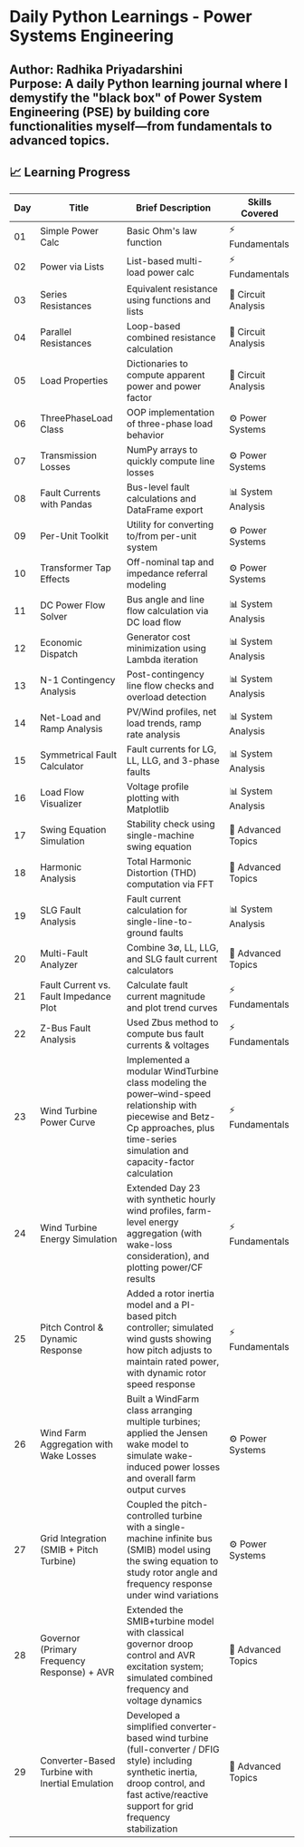 # Daily Python Learnings - Power Systems Engineering

**Author:** Radhika Priyadarshini  
**Purpose:** A daily Python learning journal where I demystify the "black box" of Power System Engineering (PSE) by building core functionalities myself—from fundamentals to advanced topics.
---

## 📈 Learning Progress

| Day | Title | Brief Description | Skills Covered |
|---|---|---|---|
| 01 | Simple Power Calc | Basic Ohm's law function | ⚡ Fundamentals |
| 02 | Power via Lists | List-based multi-load power calc | ⚡ Fundamentals |
| 03 | Series Resistances | Equivalent resistance using functions and lists | 🔌 Circuit Analysis |
| 04 | Parallel Resistances | Loop-based combined resistance calculation | 🔌 Circuit Analysis |
| 05 | Load Properties | Dictionaries to compute apparent power and power factor | 🔌 Circuit Analysis |
| 06 | ThreePhaseLoad Class | OOP implementation of three-phase load behavior | ⚙️ Power Systems |
| 07 | Transmission Losses | NumPy arrays to quickly compute line losses | ⚙️ Power Systems |
| 08 | Fault Currents with Pandas | Bus-level fault calculations and DataFrame export | 📊 System Analysis |
| 09 | Per-Unit Toolkit | Utility for converting to/from per-unit system | ⚙️ Power Systems |
| 10 | Transformer Tap Effects | Off-nominal tap and impedance referral modeling | ⚙️ Power Systems |
| 11 | DC Power Flow Solver | Bus angle and line flow calculation via DC load flow | 📊 System Analysis |
| 12 | Economic Dispatch | Generator cost minimization using Lambda iteration | 📊 System Analysis |
| 13 | N-1 Contingency Analysis | Post-contingency line flow checks and overload detection | 📊 System Analysis |
| 14 | Net-Load and Ramp Analysis | PV/Wind profiles, net load trends, ramp rate analysis | 📊 System Analysis |
| 15 | Symmetrical Fault Calculator | Fault currents for LG, LL, LLG, and 3-phase faults | 📊 System Analysis |
| 16 | Load Flow Visualizer | Voltage profile plotting with Matplotlib | 📊 System Analysis |
| 17 | Swing Equation Simulation | Stability check using single-machine swing equation | 🚀 Advanced Topics |
| 18 | Harmonic Analysis | Total Harmonic Distortion (THD) computation via FFT | 🚀 Advanced Topics |
| 19 | SLG Fault Analysis | Fault current calculation for single-line-to-ground faults | 📊 System Analysis |
| 20 | Multi-Fault Analyzer | Combine 3∅, LL, LLG, and SLG fault current calculators | 🚀 Advanced Topics |
| 21 | Fault Current vs. Fault Impedance Plot | Calculate fault current magnitude and plot trend curves | ⚡ Fundamentals |
| 22 | Z-Bus Fault Analysis | Used Zbus method to compute bus fault currents & voltages | ⚡ Fundamentals |
| 23 | Wind Turbine Power Curve | Implemented a modular WindTurbine class modeling the power–wind-speed relationship with piecewise and Betz-Cp approaches, plus time-series simulation and capacity-factor calculation | ⚡ Fundamentals |
| 24 | Wind Turbine Energy Simulation | Extended Day 23 with synthetic hourly wind profiles, farm-level energy aggregation (with wake-loss consideration), and plotting power/CF results | ⚡ Fundamentals |
| 25 | Pitch Control & Dynamic Response | Added a rotor inertia model and a PI-based pitch controller; simulated wind gusts showing how pitch adjusts to maintain rated power, with dynamic rotor speed response | ⚡ Fundamentals |
| 26 | Wind Farm Aggregation with Wake Losses | Built a WindFarm class arranging multiple turbines; applied the Jensen wake model to simulate wake-induced power losses and overall farm output curves | ⚙️ Power Systems |
| 27 | Grid Integration (SMIB + Pitch Turbine) | Coupled the pitch-controlled turbine with a single-machine infinite bus (SMIB) model using the swing equation to study rotor angle and frequency response under wind variations | ⚙️ Power Systems |
| 28 | Governor (Primary Frequency Response) + AVR | Extended the SMIB+turbine model with classical governor droop control and AVR excitation system; simulated combined frequency and voltage dynamics | 🚀 Advanced Topics |
| 29 | Converter-Based Turbine with Inertial Emulation | Developed a simplified converter-based wind turbine (full-converter / DFIG style) including synthetic inertia, droop control, and fast active/reactive support for grid frequency stabilization | 🚀 Advanced Topics |


## 
